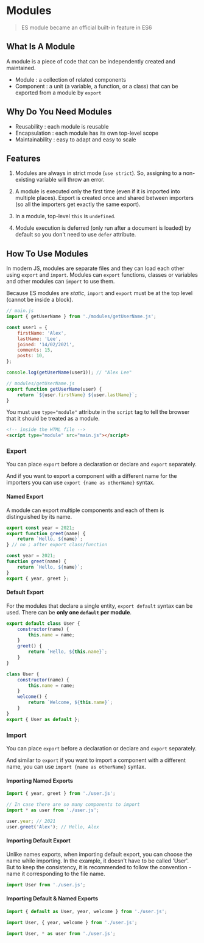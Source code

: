 # Modules

> ES module became an official built-in feature in ES6

## What Is A Module

A module is a piece of code that can be independently created and maintained.

- Module : a collection of related components
- Component : a unit (a variable, a function, or a class) that can be exported from a module by `export`

## Why Do You Need Modules

- Reusability : each module is reusable
- Encapsulation : each module has its own top-level scope
- Maintainability : easy to adapt and easy to scale

## Features

1. Modules are always in strict mode (`use strict`). So, assigning to a non-existing variable will throw an error.

2. A module is executed only the first time (even if it is imported into multiple places). Export is created once and shared between importers (so all the importers get exactly the same export).

3. In a module, top-level `this` is `undefined`.

4. Module execution is deferred (only run after a document is loaded) by default so you don't need to use `defer` attribute.

## How To Use Modules

In modern JS, modules are separate files and they can load each other using `export` and `import`. Modules can `export` functions, classes or variables and other modules can `import` to use them.

Because ES modules are _static_, `import` and `export` must be at the top level (cannot be inside a block).

```javascript
// main.js
import { getUserName } from './modules/getUserName.js';

const user1 = {
	firstName: 'Alex',
	lastName: 'Lee',
	joined: '14/02/2021',
	comments: 15,
	posts: 10,
};

console.log(getUserName(user1)); // "Alex Lee"
```

```javascript
// modules/getUserName.js
export function getUserName(user) {
	return `${user.firstName} ${user.lastName}`;
}
```

You must use `type="module"` attribute in the `script` tag to tell the browser that it should be treated as a module.

```html
<!-- inside the HTML file -->
<script type="module" src="main.js"></script>
```

### Export

You can place `export` before a declaration or declare and `export` separately.

And if you want to export a component with a different name for the importers you can use `export {name as otherName}` syntax.

#### Named Export

A module can export multiple components and each of them is distinguished by its name.

```javascript
export const year = 2021;
export function greet(name) {
	return `Hello, ${name}`;
} // no ; after export class/function
```

```javascript
const year = 2021;
function greet(name) {
	return `Hello, ${name}`;
}
export { year, greet };
```

#### Default Export

For the modules that declare a single entity, `export default` syntax can be used. There can be **only one `default` per module**.

```javascript
export default class User {
	constructor(name) {
		this.name = name;
	}
	greet() {
		return `Hello, ${this.name}`;
	}
}
```

```javascript
class User {
	constructor(name) {
		this.name = name;
	}
	welcome() {
		return `Welcome, ${this.name}`;
	}
}
export { User as default };
```

### Import

You can place `export` before a declaration or declare and `export` separately.

And similar to `export` if you want to import a component with a different name, you can use `import {name as otherName}` syntax.

#### Importing Named Exports

```javascript
import { year, greet } from './user.js';
```

```javascript
// In case there are so many components to import
import * as user from './user.js';

user.year; // 2021
user.greet('Alex'); // Hello, Alex
```

#### Importing Default Export

Unlike names exports, when importing default export, you can choose the name while importing. In the example, it doesn't have to be called 'User'. But to keep the consistency, it is recommended to follow the convention - name it corresponding to the file name.

```javascript
import User from './user.js';
```

#### Importing Default & Named Exports

```javascript
import { default as User, year, welcome } from './user.js';
```

```javascript
import User, { year, welcome } from './user.js';
```

```javascript
import User, * as user from './user.js';
```
